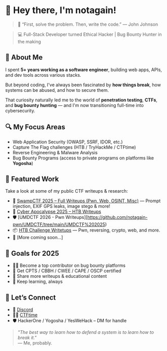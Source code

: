 # 👋 Hey there, I'm notagain!

> 💬 “First, solve the problem. Then, write the code.” — John Johnson  

> 💻 Full-Stack Developer turned Ethical Hacker | Bug Bounty Hunter in the making

## 🧭 About Me

I spent **5+ years working as a software engineer**, building web apps, APIs, and dev tools across various stacks.  

But beyond coding, I've always been fascinated by **how things break**, how systems can be abused, and how to secure them.  

That curiosity naturally led me to the world of **penetration testing**, **CTFs**, and **bug bounty hunting** — and I'm now transitioning full-time into cybersecurity.

## 🔍 My Focus Areas

- Web Application Security (OWASP, SSRF, IDOR, etc.)
- Capture The Flag challenges (HTB / TryHackMe / CTFtime)
- Reverse Engineering & Malware Analysis
- Bug Bounty Programs (access to private programs on platforms like **Yogosha**)

## 📂 Featured Work

Take a look at some of my public CTF writeups & research:
- 🐊 [SwampCTF 2025 – Full Writeups (Pwn, Web, OSINT, Misc)](https://github.com/notagain-pwn/swampCTF/tree/main/CTF%202025) — Prompt injection, EXIF GPS leaks, image stego & more!
- 🎯 [Cyber Apocalypse 2025 – HTB Writeups](https://github.com/notagain-pwn/hackthebox/tree/main/CTF/Cyber%20Apocalypse%202025)
- 🛡 [UMDCTF 2026 - Pwn Writeups][https://github.com/notagain-pwn/UMDCTF/tree/main/UMDCTF%202025)
- 📦 [HTB Challenge Writetups](https://github.com/notagain-pwn/hackthebox/tree/main/Challenges/README.md) — Pwn, reversing, crypto, web, and more.
- 🚀 [More coming soon...]

## 🎯 Goals for 2025

- 🏴‍☠️ Become a top contributor on bug bounty platforms
- 🔐 Get CPTS / CBBH / CWEE / CAPE / OSCP certified
- 🎤 Share more writeups & educational content
- 🧠 Keep learning, always

## 🤝 Let’s Connect

- 💼 [Discord](https://www.discord.com/users/891672177433268244)
- 🧑‍💻 [CTFtime](https://ctftime.org/user/222223)
- 🛡️ HackerOne / Yogosha / YesWeHack – DM for handle

> _"The best way to learn how to defend a system is to learn how to break it."_  
> — Me, probably.
